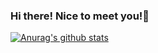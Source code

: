 ### Hi there! Nice to meet you!👋

[![Anurag's github stats](https://github-readme-stats.vercel.app/api?username=ZFhuang&show_icons=true&count_private=true)](https://github.com/anuraghazra/github-readme-stats)
<!--[![Top Langs](https://github-readme-stats.vercel.app/api/top-langs/?username=ZFhuang&exclude_repo=XV6-comment&langs_count=10)](https://github.com/anuraghazra/github-readme-stats)--!>
